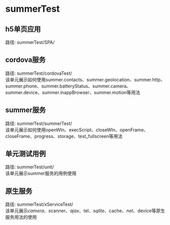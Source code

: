# summerTest

## h5单页应用
路径: summerTest/SPA/

## cordova服务
路径: summerTest/cordovaTest/   
该单元展示如何使用summer.contacts、summer.geolocation、summer.http、summer.phone、summer.batteryStatus、summer.camera、summer.device、summer.inappBrowser、summer.motion等用法  

## summer服务
路径: summerTest/summerTest/  
该单元展示如何使用openWIn、execScript、closeWIn、openFrame、closeFrame、progress、storage、test_fullscreen等用法 

## 单元测试用例
路径: summerTest/unit/     
该单元展示summer服务的用例使用

## 原生服务
路径: summerTest/xServiceTest/  
该单元展示$camera、$scanner、$ajax、$tel、$sqlite、$cache、$net、$device等原生服务用法的使用   

   

   


